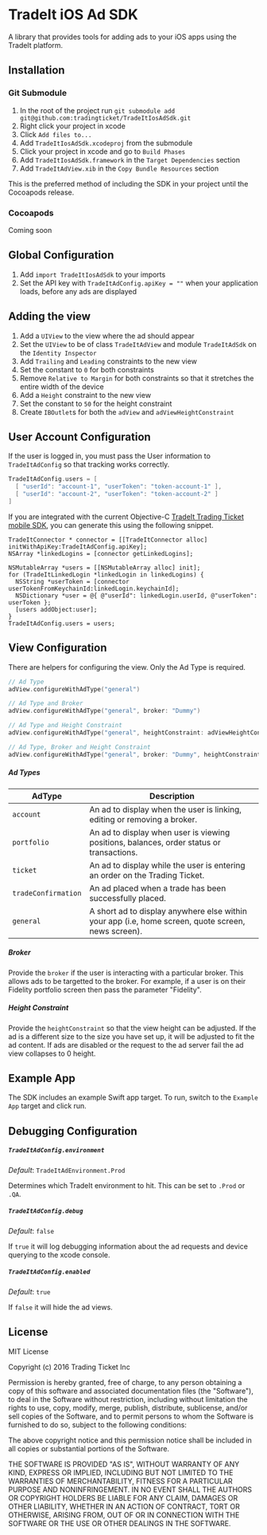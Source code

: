 # TradeIt iOS Ad SDK

A library that provides tools for adding ads to your iOS apps using the TradeIt platform.

## Installation

### Git Submodule

1. In the root of the project run `git submodule add git@github.com:tradingticket/TradeItIosAdSdk.git`
1. Right click your project in xcode
1. Click `Add files to...`
1. Add `TradeItIosAdSdk.xcodeproj` from the submodule
1. Click your project in xcode and go to `Build Phases`
1. Add `TradeItIosAdSdk.framework` in the `Target Dependencies` section
1. Add `TradeItAdView.xib` in the `Copy Bundle Resources` section

This is the preferred method of including the SDK in your project until the Cocoapods release.

### Cocoapods

Coming soon

## Global Configuration

1. Add `import TradeItIosAdSdk` to your imports
1. Set the API key with `TradeItAdConfig.apiKey = ""` when your application loads, before any ads are displayed

## Adding the view

1. Add a `UIView` to the view where the ad should appear
1. Set the `UIView` to be of class `TradeItAdView` and module `TradeItAdSdk` on the `Identity Inspector`
1. Add `Trailing` and `Leading` constraints to the new view
1. Set the constant to `0` for both constraints
1. Remove `Relative to Margin` for both constraints so that it stretches the entire width of the device
1. Add a `Height` constraint to the new view
1. Set the constant to `50` for the height constraint
1. Create `IBOutlet`s for both the `adView` and `adViewHeightConstraint`

## User Account Configuration

If the user is logged in, you must pass the User information to `TradeItAdConfig` so that tracking works correctly.

```swift
TradeItAdConfig.users = [
  [ "userId": "account-1", "userToken": "token-account-1" ],
  [ "userId": "account-2", "userToken": "token-account-2" ]
]
```

If you are integrated with the current Objective-C [TradeIt Trading Ticket mobile SDK](https://github.com/tradingticket/TradeItIosTicketSDK), you can generate this using the following snippet.

```objc
TradeItConnector * connector = [[TradeItConnector alloc] initWithApiKey:TradeItAdConfig.apiKey];
NSArray *linkedLogins = [connector getLinkedLogins];

NSMutableArray *users = [[NSMutableArray alloc] init];
for (TradeItLinkedLogin *linkedLogin in linkedLogins) {
  NSString *userToken = [connector userTokenFromKeychainId:linkedLogin.keychainId];
  NSDictionary *user = @{ @"userId": linkedLogin.userId, @"userToken": userToken };
  [users addObject:user];
}
TradeItAdConfig.users = users;
```

## View Configuration

There are helpers for configuring the view. Only the Ad Type is required.

```swift
// Ad Type
adView.configureWithAdType("general")

// Ad Type and Broker
adView.configureWithAdType("general", broker: "Dummy")

// Ad Type and Height Constraint
adView.configureWithAdType("general", heightConstraint: adViewHeightConstraint)

// Ad Type, Broker and Height Constraint
adView.configureWithAdType("general", broker: "Dummy", heightConstraint: adViewHeightConstraint)
```

##### Ad Types

AdType | Description
--- | ---
`account` | An ad to display when the user is linking, editing or removing a broker.
`portfolio` | An ad to display when user is viewing positions, balances, order status or transactions.
`ticket` | An ad to display while the user is entering an order on the Trading Ticket.
`tradeConfirmation` | An ad placed when a trade has been successfully placed.
`general` | A short ad to display anywhere else within your app (i.e, home screen, quote screen, news screen).

##### Broker
Provide the `broker` if the user is interacting with a particular broker.
This allows ads to be targetted to the broker.
For example, if a user is on their Fidelity portfolio screen then pass the parameter "Fidelity".

##### Height Constraint
Provide the `heightConstraint` so that the view height can be adjusted.
If the ad is a different size to the size you have set up, it will be adjusted to fit the ad content.
If ads are disabled or the request to the ad server fail the ad view collapses to 0 height.

## Example App

The SDK includes an example Swift app target. To run, switch to the `Example App` target and click run.

## Debugging Configuration

##### `TradeItAdConfig.environment`

*Default*: `TradeItAdEnvironment.Prod`

Determines which TradeIt environment to hit. This can be set to `.Prod` or `.QA`.

##### `TradeItAdConfig.debug`

*Default*: `false`

If `true` it will log debugging information about the ad requests and device querying to the xcode console.

##### `TradeItAdConfig.enabled`

*Default*: `true`

If `false` it will hide the ad views.

## License
MIT License

Copyright (c) 2016 Trading Ticket Inc

Permission is hereby granted, free of charge, to any person obtaining a copy
of this software and associated documentation files (the "Software"), to deal
in the Software without restriction, including without limitation the rights
to use, copy, modify, merge, publish, distribute, sublicense, and/or sell
copies of the Software, and to permit persons to whom the Software is
furnished to do so, subject to the following conditions:

The above copyright notice and this permission notice shall be included in all
copies or substantial portions of the Software.

THE SOFTWARE IS PROVIDED "AS IS", WITHOUT WARRANTY OF ANY KIND, EXPRESS OR
IMPLIED, INCLUDING BUT NOT LIMITED TO THE WARRANTIES OF MERCHANTABILITY,
FITNESS FOR A PARTICULAR PURPOSE AND NONINFRINGEMENT. IN NO EVENT SHALL THE
AUTHORS OR COPYRIGHT HOLDERS BE LIABLE FOR ANY CLAIM, DAMAGES OR OTHER
LIABILITY, WHETHER IN AN ACTION OF CONTRACT, TORT OR OTHERWISE, ARISING FROM,
OUT OF OR IN CONNECTION WITH THE SOFTWARE OR THE USE OR OTHER DEALINGS IN THE
SOFTWARE.
